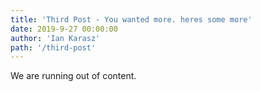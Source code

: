 ```yaml
---
title: 'Third Post - You wanted more. heres some more'
date: 2019-9-27 00:00:00
author: 'Ian Karasz'
path: '/third-post'
---
```


We are running out of content.